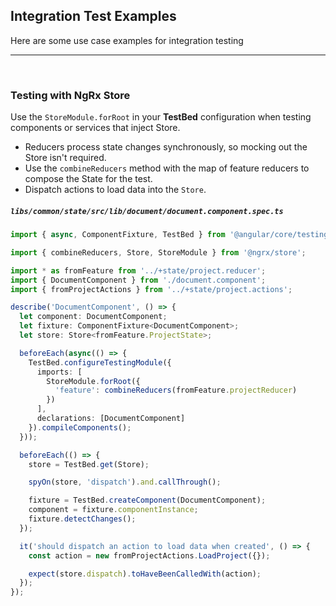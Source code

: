 ## Integration Test Examples

Here are some use case examples for integration testing

----

<br/>


### Testing with NgRx Store

Use the `StoreModule.forRoot` in your **TestBed** configuration when testing components or services that inject Store.

* Reducers process state changes synchronously, so mocking out the Store isn't required.
* Use the `combineReducers` method with the map of feature reducers to compose the State for the test.
* Dispatch actions to load data into the `Store`.


##### `libs/common/state/src/lib/document/document.component.spec.ts`

```ts
import { async, ComponentFixture, TestBed } from '@angular/core/testing';

import { combineReducers, Store, StoreModule } from '@ngrx/store';

import * as fromFeature from '../+state/project.reducer';
import { DocumentComponent } from './document.component';
import { fromProjectActions } from '../+state/project.actions';

describe('DocumentComponent', () => {
  let component: DocumentComponent;
  let fixture: ComponentFixture<DocumentComponent>;
  let store: Store<fromFeature.ProjectState>;

  beforeEach(async(() => {
    TestBed.configureTestingModule({
      imports: [
        StoreModule.forRoot({
          'feature': combineReducers(fromFeature.projectReducer)
        })
      ],
      declarations: [DocumentComponent]
    }).compileComponents();
  }));

  beforeEach(() => {
    store = TestBed.get(Store);

    spyOn(store, 'dispatch').and.callThrough();

    fixture = TestBed.createComponent(DocumentComponent);
    component = fixture.componentInstance;
    fixture.detectChanges();
  });

  it('should dispatch an action to load data when created', () => {
    const action = new fromProjectActions.LoadProject({});

    expect(store.dispatch).toHaveBeenCalledWith(action);
  });
});
```

